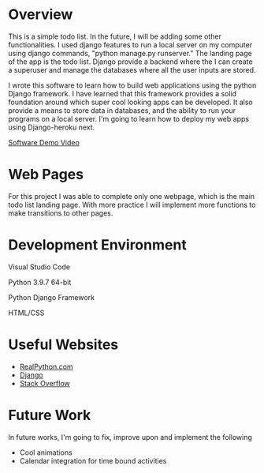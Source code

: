 # Overview

This is a simple todo list. In the future, I will be adding some other functionalities. I used django features to run a local server on my computer using django commands, "python manage.py runserver." The landing page of the app is the todo list. Django provide a backend where the I can create a superuser and manage the databases where all the user inputs are stored.

I wrote this software to learn how to build web applications using the python Django framework. I have learned that this framework provides a solid foundation around which super cool looking apps can be developed. It also provide a means to store data in databases, and the ability to run your programs on a local server. I'm going to learn how to deploy my web apps using Django-heroku next.

[Software Demo Video](http://youtube.link.goes.here)

# Web Pages

For this project I was able to complete only one webpage, which is the main todo list landing page. With more practice I will implement more functions to make transitions to other pages.

# Development Environment

Visual Studio Code 

Python 3.9.7 64-bit

Python Django Framework

HTML/CSS

# Useful Websites

* [RealPython.com](http://www.realpython.com/get-started-with-django-1/)
* [Django](http://https://www.tutorialspoint.com/django/)
* [Stack Overflow](http://stackoverflow.com/)

# Future Work

In future works, I'm going to fix, improve upon and implement the following
* Cool animations
* Calendar integration for time bound activities